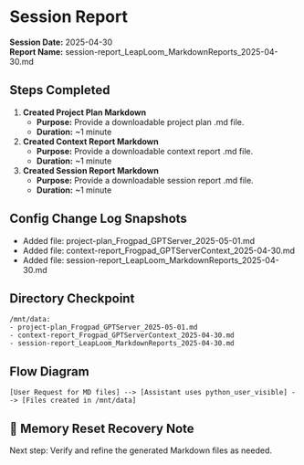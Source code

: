 # Session Report

**Session Date:** 2025-04-30  
**Report Name:** session-report_LeapLoom_MarkdownReports_2025-04-30.md  

## Steps Completed
1. **Created Project Plan Markdown**  
   - **Purpose:** Provide a downloadable project plan .md file.  
   - **Duration:** ~1 minute  
2. **Created Context Report Markdown**  
   - **Purpose:** Provide a downloadable context report .md file.  
   - **Duration:** ~1 minute  
3. **Created Session Report Markdown**  
   - **Purpose:** Provide a downloadable session report .md file.  
   - **Duration:** ~1 minute  

## Config Change Log Snapshots
- Added file: project-plan_Frogpad_GPTServer_2025-05-01.md  
- Added file: context-report_Frogpad_GPTServerContext_2025-04-30.md  
- Added file: session-report_LeapLoom_MarkdownReports_2025-04-30.md  

## Directory Checkpoint
```
/mnt/data:
- project-plan_Frogpad_GPTServer_2025-05-01.md
- context-report_Frogpad_GPTServerContext_2025-04-30.md
- session-report_LeapLoom_MarkdownReports_2025-04-30.md
```

## Flow Diagram
```
[User Request for MD files] --> [Assistant uses python_user_visible] --> [Files created in /mnt/data]
```

## 🧠 Memory Reset Recovery Note
Next step: Verify and refine the generated Markdown files as needed.
